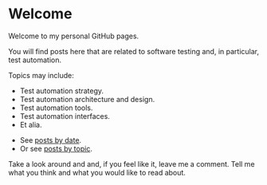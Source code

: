 # Welcome

Welcome to my personal GitHub pages.

You will find posts here that are related to software testing and, in particular, test automation.

Topics may include:

<ul>
  <li>Test automation strategy.</li>
  <li>Test automation architecture and design.</li>
  <li>Test automation tools.</li>
  <li>Test automation interfaces.</li>
  <li>Et alia.</li>
</ul>

<ul>
  <li>See <a href="https://michaelhallik.github.io/blog/">posts by date</a>.</li>
  <li>Or see <a href="https://michaelhallik.github.io/_pages/blogarchive">posts by topic</a>.</li>
</ul>

Take a look around and and, if you feel like it, leave me a comment. Tell me what you think and what you would like to read about.